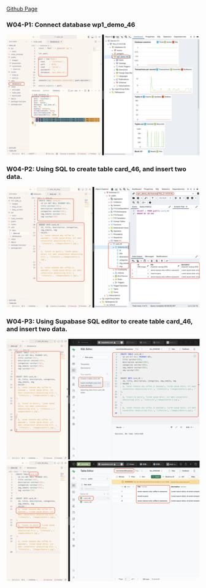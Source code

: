[Github Page]()

### W04-P1: Connect database wp1_demo_46
![W04-P1](./w04-p1.png)

### W04-P2: Using SQL to create table card_46, and insert two data.
![W04-P2](./W04-P2.png)

### W04-P3: Using Supabase SQL editor to create table card_46, and insert two data.
![W04-P3-1](./W04-P3-1.png)
![W04-P3-2](./W04-P3-2.png)